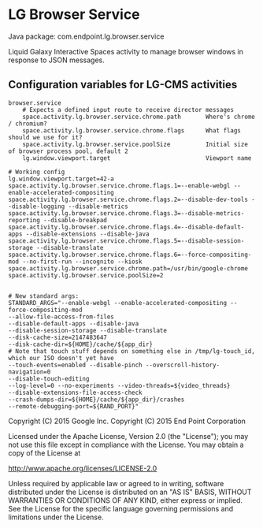LG Browser Service
==================

Java package: com.endpoint.lg.browser.service

Liquid Galaxy Interactive Spaces activity to manage browser windows in response to JSON messages.


Configuration variables for LG-CMS activities
---------------------------------------------

```
browser.service
    # Expects a defined input route to receive director messages
    space.activity.lg.browser.service.chrome.path       Where's chrome / chromium?
    space.activity.lg.browser.service.chrome.flags      What flags should we use for it?
    space.activity.lg.browser.service.poolSize          Initial size of browser process pool, default 2
    lg.window.viewport.target                           Viewport name

# Working config
lg.window.viewport.target=42-a
space.activity.lg.browser.service.chrome.flags.1=--enable-webgl --enable-accelerated-compositing
space.activity.lg.browser.service.chrome.flags.2=--disable-dev-tools --disable-logging --disable-metrics
space.activity.lg.browser.service.chrome.flags.3=--disable-metrics-reporting --disable-breakpad
space.activity.lg.browser.service.chrome.flags.4=--disable-default-apps --disable-extensions --disable-java
space.activity.lg.browser.service.chrome.flags.5=--disable-session-storage --disable-translate
space.activity.lg.browser.service.chrome.flags.6=--force-compositing-mod --no-first-run --incognito --kiosk
space.activity.lg.browser.service.chrome.path=/usr/bin/google-chrome
space.activity.lg.browser.service.poolSize=2


# New standard args:
STANDARD_ARGS="--enable-webgl --enable-accelerated-compositing --force-compositing-mod
--allow-file-access-from-files
--disable-default-apps --disable-java
--disable-session-storage --disable-translate
--disk-cache-size=2147483647
--disk-cache-dir=${HOME}/cache/${app_dir}
# Note that touch stuff depends on something else in /tmp/lg-touch_id, which our ISO doesn't yet have
--touch-events=enabled --disable-pinch --overscroll-history-navigation=0
--disable-touch-editing
--log-level=0 --no-experiments --video-threads=${video_threads}
--disable-extensions-file-access-check
--crash-dumps-dir=${HOME}/cache/${app_dir}/crashes
--remote-debugging-port=${RAND_PORT}"
```


Copyright (C) 2015 Google Inc.
Copyright (C) 2015 End Point Corporation

Licensed under the Apache License, Version 2.0 (the "License"); you may not
use this file except in compliance with the License. You may obtain a copy of
the License at

http://www.apache.org/licenses/LICENSE-2.0

Unless required by applicable law or agreed to in writing, software
distributed under the License is distributed on an "AS IS" BASIS, WITHOUT
WARRANTIES OR CONDITIONS OF ANY KIND, either express or implied. See the
License for the specific language governing permissions and limitations under
the License.

